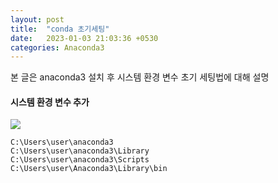 ```yaml
---
layout: post
title:  "conda 초기세팅"
date:   2023-01-03 21:03:36 +0530
categories: Anaconda3
---
```


본 글은 anaconda3 설치 후 시스템 환경 변수 초기 세팅법에 대해 설명

#### 시스템 환경 변수 추가
![](https://velog.velcdn.com/images/swooeun/post/f503310a-ec58-4934-bd88-7ee57fcbd1ff/image.png)

```
C:\Users\user\anaconda3
C:\Users\user\anaconda3\Library
C:\Users\user\anaconda3\Scripts
C:\Users\user\Anaconda3\Library\bin
```